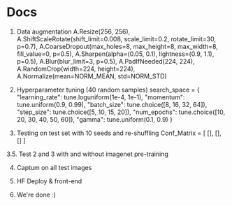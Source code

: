 # Docs

1. Data augmentation
        A.Resize(256, 256),
        A.ShiftScaleRotate(shift_limit=0.008, scale_limit=0.2, rotate_limit=30, p=0.7),
        A.CoarseDropout(max_holes=8, max_height=8, max_width=8, fill_value=0, p=0.5),
        A.Sharpen(alpha=(0.05, 0.1), lightness=(0.9, 1.1), p=0.5),
        A.Blur(blur_limit=3, p=0.5),
        A.PadIfNeeded(224, 224),
        A.RandomCrop(width=224, height=224),
        A.Normalize(mean=NORM_MEAN, std=NORM_STD)


2. Hyperparameter tuning (40 random samples)
        search_space = {
            "learning_rate": tune.loguniform(1e-4, 1e-1),
            "momentum": tune.uniform(0.9, 0.99),
            "batch_size": tune.choice([8, 16, 32, 64]),
            "step_size": tune.choice([5, 10, 15, 20]),
            "num_epochs": tune.choice([10, 20, 30, 40, 50, 60]),
            "gamma": tune.uniform(0.1, 0.9)
        }

3. Testing on test set with 10 seeds and re-shuffling
        Conf_Matrix = [
            [],
            [],
            []
        ]

3.5. Test 2 and 3 with and without imagenet pre-training

4. Captum on all test images

5. HF Deploy & front-end

6. We're done :)